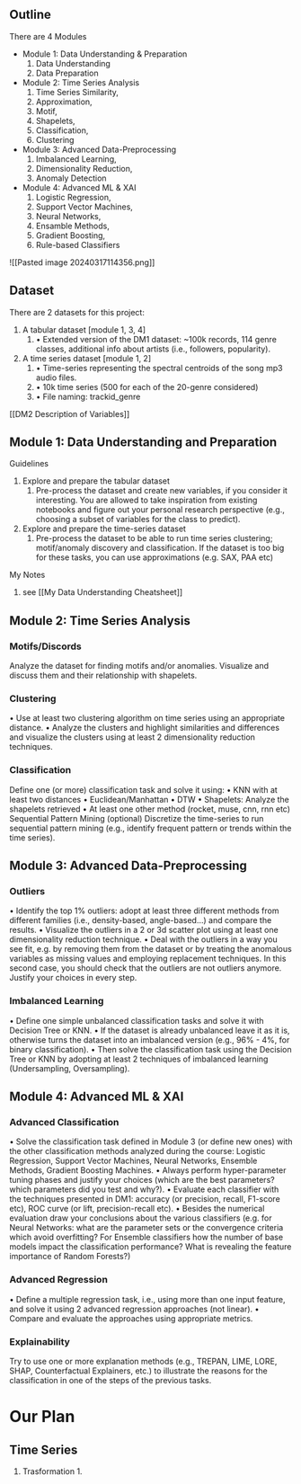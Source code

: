 ## Outline
There are 4 Modules
- Module 1: Data Understanding & Preparation
	1. Data Understanding
	2. Data Preparation
- Module 2: Time Series Analysis
	1. Time Series Similarity, 
	2. Approximation, 
	3. Motif, 
	4. Shapelets, 
	5. Classification, 
	6. Clustering
- Module 3: Advanced Data-Preprocessing 
	1. Imbalanced Learning, 
	2. Dimensionality Reduction,
	3. Anomaly Detection
- Module 4: Advanced ML & XAI
	1. Logistic Regression,
	2. Support Vector Machines, 
	3. Neural Networks, 
	4. Ensamble Methods, 
	5. Gradient Boosting, 
	6. Rule-based Classifiers

![[Pasted image 20240317114356.png]]


## Dataset
There are 2 datasets for this project: 
1. A tabular dataset [module 1, 3, 4] 
	1. • Extended version of the DM1 dataset: ~100k records, 114 genre classes, additional info about artists (i.e., followers, popularity). 
2. A time series dataset [module 1, 2] 
	1. • Time-series representing the spectral centroids of the song mp3 audio files.
	2. • 10k time series (500 for each of the 20-genre considered) 
	3. • File naming: trackid_genre

[[DM2 Description of Variables]]
## Module 1: Data Understanding and Preparation 
Guidelines
1. Explore and prepare the tabular dataset
	1. Pre-process the dataset and create new variables, if you consider it interesting. You are allowed to take inspiration from existing notebooks and figure out your personal research perspective (e.g., choosing a subset of variables for the class to predict).
2. Explore and prepare the time-series dataset
	1. Pre-process the dataset to be able to run time series clustering; motif/anomaly discovery and classification. If the dataset is too big for these tasks, you can use approximations (e.g. SAX, PAA etc)

My Notes
1. see [[My Data Understanding Cheatsheet]]

## Module 2: Time Series Analysis 
### Motifs/Discords
Analyze the dataset for finding motifs and/or anomalies. Visualize and discuss them and their relationship with shapelets. 

### Clustering
• Use at least two clustering algorithm on time series using an appropriate distance. • Analyze the clusters and highlight similarities and differences and visualize the clusters using at least 2 dimensionality reduction techniques.

### Classification 
Define one (or more) classification task and solve it using: • KNN with at least two distances • Euclidean/Manhattan • DTW • Shapelets: Analyze the shapelets retrieved • At least one other method (rocket, muse, cnn, rnn etc) 
Sequential Pattern Mining (optional) Discretize the time-series to run sequential pattern mining (e.g., identify frequent pattern or trends within the time series).

## Module 3: Advanced Data-Preprocessing  

### Outliers 
• Identify the top 1% outliers: adopt at least three different methods from different families (i.e., density-based, angle-based…) and compare the results. • Visualize the outliers in a 2 or 3d scatter plot using at least one dimensionality reduction technique. • Deal with the outliers in a way you see fit, e.g. by removing them from the dataset or by treating the anomalous variables as missing values and employing replacement techniques. In this second case, you should check that the outliers are not outliers anymore. Justify your choices in every step.

### Imbalanced Learning
• Define one simple unbalanced classification tasks and solve it with Decision Tree or KNN. • If the dataset is already unbalanced leave it as it is, otherwise turns the dataset into an imbalanced version (e.g., 96% - 4%, for binary classification). • Then solve the classification task using the Decision Tree or KNN by adopting at least 2 techniques of imbalanced learning (Undersampling, Oversampling).

## Module 4: Advanced ML & XAI

### Advanced Classification
• Solve the classification task defined in Module 3 (or define new ones) with the other classification methods analyzed during the course: Logistic Regression, Support Vector Machines, Neural Networks, Ensemble Methods, Gradient Boosting Machines. • Always perform hyper-parameter tuning phases and justify your choices (which are the best parameters? which parameters did you test and why?). • Evaluate each classifier with the techniques presented in DM1: accuracy (or precision, recall, F1-score etc), ROC curve (or lift, precision-recall etc). • Besides the numerical evaluation draw your conclusions about the various classifiers (e.g. for Neural Networks: what are the parameter sets or the convergence criteria which avoid overfitting? For Ensemble classifiers how the number of base models impact the classification performance? What is revealing the feature importance of Random Forests?)

### Advanced Regression
• Define a multiple regression task, i.e., using more than one input feature, and solve it using 2 advanced regression approaches (not linear). • Compare and evaluate the approaches using appropriate metrics. 

### Explainability
Try to use one or more explanation methods (e.g., TREPAN, LIME, LORE, SHAP, Counterfactual Explainers, etc.) to illustrate the reasons for the classification in one of the steps of the previous tasks.


# Our Plan

## Time Series

1. Trasformation
	1. 


